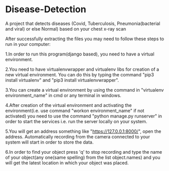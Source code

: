 # Disease-Detection
A project that detects diseases (Covid, Tuberculosis, Pneumonia(bacterial and viral) or else Normal) based on your chest x-ray scan

After successfully extracting the files you may need to follow these steps to run in your computer:

1.In order to run this program(django based), you need to have a virtual environment.

2.You need to have virtualenvwrapper and virtualenv libs for creation of a new virtual environment. You can do this by typing the command "pip3 install virtualenv" and "pip3 install virtualenvwrapper".

3.You can create a virtual environment by using the command in "virtualenv environment_name" in cmd or any terminal in windows.

4.After creation of the virtual environment and activating the environment(i.e. use command "workon environment_name" if not activated) you need to use the command "python manage.py runserver" in order to start the services i.e. run the server locally on your system.

5.You will get an address something like "https://127.0.0.1:8000/", open the address. Automatically recording from the camera connected to your system will start in order to store the data.

6.In order to find your object press 'q' to stop recording and type the name of your object(any one(same spelling) from the list object.names) and you will get the latest location in which your object was placed.
